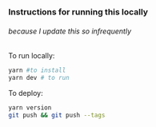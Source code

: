 ### Instructions for running this locally

###### because I update this so infrequently

To run locally:

```bash
yarn #to install
yarn dev # to run
```

To deploy:
```bash
yarn version
git push && git push --tags
```
